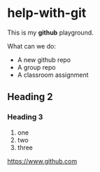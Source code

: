 # help-with-git
This is my **github** playground.

What can we do:
- A new github repo
- A group repo
- A classroom assignment


## Heading 2
### Heading 3
1. one
2. two
3. three


https://www.github.com